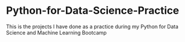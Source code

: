 # Python-for-Data-Science-Practice
This is the projects I have done as a practice during my Python for Data Science and Machine Learning Bootcamp
